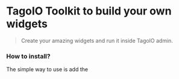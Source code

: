 # TagoIO Toolkit to build your own widgets
> Create your amazing widgets and run it inside TagoIO admin.

### How to install?

The simple way to use is add the <script> direct on your project.
```html
<script src="https://admin.tago.io/dist/custom-widget.min.js"></script>
<link rel="stylesheet" href="https://admin.tago.io/dist/custom-widget.min.css"> <!-- OPTIONAL -->
```

Also, you can add it on your project to use with webpack
```bash
$ npm install @tago/custom-widget --save
```

> On top of your entry component
```javascript
import "@tago/custom-widget";
import "@tago/custom-widget/dist/custom-widget.css"; // OPTIONAL
```

### Projects Examples

[Boilerplate](https://github.com/tago-io/custom-widget-boilerplate)
=== Boilerplate with basic usage of TagoIO Custom Widget.

[Wizard Widget](https://github.com/tago-io/custom-widget-example-wizard)
=== Wizard widget with 3 steps
